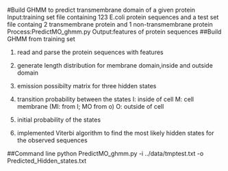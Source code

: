 #Build GHMM to predict transmembrane domain of a given protein
Input:training set file containing 123 E.coli protein sequences and a test set file containg 2 transmembrane protein and 1 non-transmembrane protein
Process:PredictMO_ghmm.py
Output:features of protein sequences
##Build GHMM from training set


1) read and parse the protein sequences with features

2) generate length distribution for membrane domain,inside and outside domain

3) emission possibilty matrix for three hidden states

4) transition probability between the states
I: inside of cell
M: cell membrane (MI: from I; MO from o)
O: outside of cell 

5) initial probability of the states

6) implemented Viterbi algorithm to find the most likely hidden states for the observed sequences

##Command line
python PredictMO_ghmm.py -i ../data/tmptest.txt -o Predicted_Hidden_states.txt 
